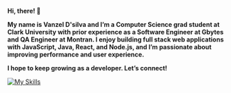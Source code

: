 **Hi, there! 👋**

**My name is Vanzel D'silva and I’m a Computer Science grad student at Clark University with prior experience as a Software Engineer at Gbytes and QA Engineer at Montran. I enjoy building full stack web applications with **JavaScript**, **Java**, **React**, and **Node.js**, and I’m passionate about improving performance and user experience.**

**I hope to keep growing as a developer. Let’s connect!**

[![My Skills](https://skillicons.dev/icons?i=html,css,js,bootstrap,java,c,cpp,git,mongodb,tailwind,py,react,rails,selenium)](https://skillicons.dev)
